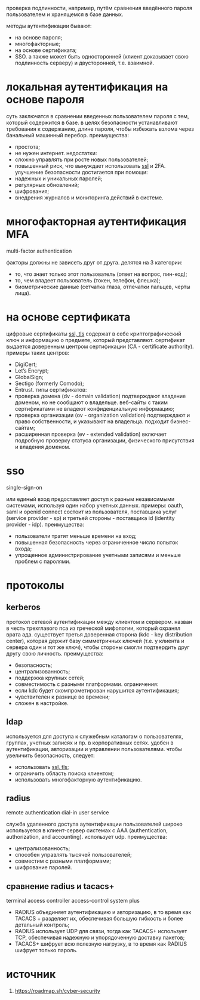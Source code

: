 проверка подлинности, например, путём сравнения введённого пароля пользователем и хранящемся в базе данных.

методы аутентификации бывают: 
- на основе пароля;
- многофакторные;
- на основе сертификата;
- SSO.
а также может быть односторонней (клиент доказывает свою подлинность серверу) и двусторонней, т.е. взаимной.
# локальная аутентификация на основе пароля

суть заключатся в сравнении введенных пользователем пароля с тем, который содержится в базе. в целях безопасности устанавливают требования к содержанию, длине пароля, чтобы избежать взлома через банальный машинный перебор.
преимущества:
- простота;
- не нужен интернет.
недостатки:
- сложно управлять при росте новых пользователей;
- повышенный риск, что вынуждает использовать [ssl](ssl_tls.md) и 2FA.
улучшение безопасности достигается при помощи:
- надежных и уникальных паролей;
- регулярных обновлений;
- шифрования;
- внедрения журналов и мониторинга действий в системе.
# многофакторная аутентификация MFA
multi-factor authentication

факторы должны не зависеть друг от друга. делятся на 3 категории:
- то, что знает только этот пользователь (ответ на вопрос, пин-код);
- то, чем владеет пользователь (токен, телефон, флешка);
- биометрические данные (сетчатка глаза, отпечатки пальцев, черты лица).
# на основе сертификата

цифровые сертификаты [ssl, tls](ssl_tls.md) содержат в себе криптографический ключ и информацию о предмете, который представляют. сертификат выдается доверенным центром сертификации (CA - certificate authority). примеры таких центров:
- DigiCert;
- Let’s Encrypt;
- GlobalSign;
- Sectigo (formerly Comodo);
- Entrust.
типы сертификатов:
- проверка домена (dv - domain validation) подтверждают владение доменом, но не сообщают о владельце. веб-сайты с таким сертификатами не владеют конфиденциальную информацию;
- проверка организации (ov - organization validation) подтверждают и право собственности, и указывают на владельца. подходит бизнес-сайтам;
- расширенная проверка (ev - extended validation) включает подробную проверку статуса организации, физического присутствия и владения доменом. 
# sso
single-sign-on

или единый вход предоставляет доступ к разным независимыми системами, используя один набор учетных данных.
примеры: oauth, saml и openid connect
состоит из пользователя, поставщика услуг (service provider - sp) и третьей стороны - поставщика id (identity provider - idp). 
преимущества:
- пользователи тратят меньше времени на вход;
- повышенная безопасность через ограниченное число попыток входа;
- упрощенное администрирование учетными записями и меньше проблем с паролями.
# протоколы
## kerberos

протокол сетевой аутентификации между клиентом и сервером. назван в честь трехглавого пса из греческой мифологии, который охранял врата ада.
существует третья доверенная сторона (kdc - key distribution center), которая держит базу симметричных ключей (т.е. у клиента и сервера один и тот же ключ), чтобы стороны смогли подтвердить друг другу свою личность. 
преимущества:
- безопасность;
- централизованность;
- поддержка крупных сетей;
- совместимость с разными платформами.
ограничения:
- если kdc будет скомпрометирован нарушится аутентификация;
- чувствителен к разнице во времени;
- сложен в настройке.
## ldap

используется для доступа к служебным каталогам о пользователях, группах, учетных записях и пр. в корпоративных сетях. удобен в аутентификации, авторизации и управлении пользователями. чтобы увеличить безопасность, следует:
- использовать [ssl, tls](ssl_tls.md);
- ограничить область поиска клиентом;
- использовать многофакторную аутентификацию.
## radius
remote authentication dial-in user service

служба удаленного доступа аутентификации пользователей широко используется в клиент-сервер системах с AAA (authentication, authorization, and accounting). использует udp. 
преимущества:
- централизованность;
- способен управлять тысячей пользователей;
- совместим с разными платформами;
- шифрование паролей.
## сравнение radius и tacacs+
terminal access controller access-control system plus

- RADIUS объединяет аутентификацию и авторизацию, в то время как TACACS + разделяет их, обеспечивая большую гибкость и более детальный контроль;
- RADIUS использует UDP для связи, тогда как TACACS+ использует TCP, обеспечивая надежную и упорядоченную доставку пакетов;
- TACACS+ шифрует всю полезную нагрузку, в то время как RADIUS шифрует только пароль.
# источник
1. https://roadmap.sh/cyber-security